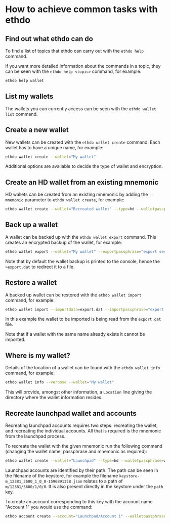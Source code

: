 # How to achieve common tasks with ethdo

## Find out what ethdo can do

To find a list of topics that ethdo can carry out with the `ethdo help` command.

If you want more detailed information about the commands in a topic, they can be seen with the `ethdo help <topic>` command, for example:

```sh
ethdo help wallet
```

## List my wallets

The wallets you can currently access can be seen with the `ethdo wallet list` command.

## Create a new wallet

New wallets can be created with the `ethdo wallet create` command.  Each wallet has to have a unique name, for example:

```sh
ethdo wallet create --wallet="My wallet"
```

Additional options are available to decide the type of wallet and encryption.

## Create an HD wallet from an existing mnemonic

HD wallets can be created from an existing mnemonic by adding the `--mnemonic` parameter to `ethdo wallet create`, for example:

```sh
ethdo wallet create --wallet="Recreated wallet" --type=hd --walletpassphrase="secret" --mnemonic="tooth moon mad fun romance athlete envelope next mix divert tip top symbol resemble stock family melody desk sheriff drift bargain need jaguar method"
```

## Back up a wallet

A wallet can be backed up with the `ethdo wallet export` command.  This creates an encrypted backup of the wallet, for example:

```sh
ethdo wallet export --wallet="My wallet" --exportpassphrase="export secret" >export.dat
```

Note that by default the wallet backup is printed to the console, hence the `>export.dat` to redirect it to a file.

## Restore a wallet

A backed up wallet can be restored with the `ethdo wallet import` command, for example:

```sh
ethdo wallet import --importdata=export.dat --importpassphrase="export secret"
```

In this example the wallet to be imported is being read from the `export.dat` file.

Note that if a wallet with the same name already exists it cannot be imported.

## Where is my wallet?

Details of the location of a wallet can be found with the `ethdo wallet info` command, for example:

```sh
ethdo wallet info --verbose --wallet="My wallet"
```

This will provide, amongst other information, a `Location` line giving the directory where the wallet information resides.

## Recreate launchpad wallet and accounts

Recreating launchpad accounts requires two steps: recreating the wallet, and recreating the individual accounts.  All that is required is the mnemonic from the launchpad process.

To recreate the wallet with the given mnemonic run the following command (changing the wallet name, passphrase and mnemonic as required):

```sh
ethdo wallet create --wallet="Launchpad" --type=hd --walletpassphrase=walletsecret --mnemonic="faculty key lamp panel appear choose express off absent dance strike twenty elephant expect swift that resist bicycle kind sun favorite evoke engage thumb"
```

Launchpad accounts are identified by their path.  The path can be seen in the filename of the keystore, for example the filename `keystore-m_12381_3600_1_0_0-1596891358.json` relates to a path of `m/12381/3600/1/0/0`.  It is also present directly in the keystore under the `path` key.

To create an account corresponding to this key with the account name "Account 1" you would use the command:

```sh
ethdo account create --account="Launchpad/Account 1" --walletpassphrase=walletsecret --passphrase=secret --path=m/12381/3600/1/0/0
```
